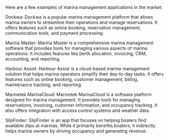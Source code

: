 Here are a few examples of marina management applications in the market:

Dockwa: Dockwa is a popular marina management platform that allows marina owners to streamline their operations and manage reservations. It offers features such as online booking, reservation management, communication tools, and payment processing.

Marina Master: Marina Master is a comprehensive marina management software that provides tools for managing various aspects of marina operations. It includes features like berth allocation, invoicing, CRM, accounting, and reporting.

Harbour Assist: Harbour Assist is a cloud-based marina management solution that helps marina operators simplify their day-to-day tasks. It offers features such as online booking, customer management, billing, maintenance tracking, and reporting.

Marinetek MarinaCloud: Marinetek MarinaCloud is a software platform designed for marina management. It provides tools for managing reservations, invoicing, customer information, and occupancy tracking. It also offers integration with access control systems and weather data.

SlipFinder: SlipFinder is an app that focuses on helping boaters find available slips at marinas. While it primarily benefits boaters, it indirectly helps marina owners by driving occupancy and generating revenue.

